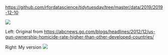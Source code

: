 https://github.com/rfordatascience/tidytuesday/tree/master/data/2019/2019-12-10

![](plots/replicate-homicides.png)

Left: Original from https://abcnews.go.com/blogs/headlines/2012/12/us-gun-ownership-homicide-rate-higher-than-other-developed-countries/

Right: My version
![](plots/merged.jpg)
